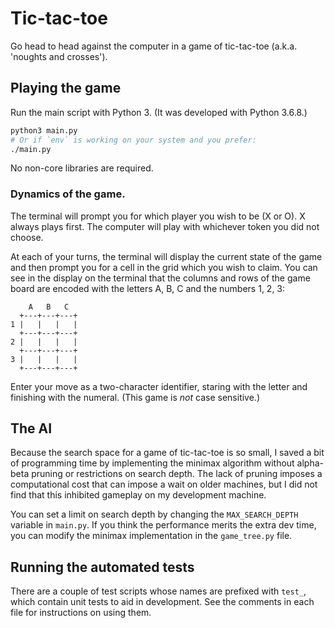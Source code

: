# Tic-tac-toe

Go head to head against the computer in a game of tic-tac-toe (a.k.a. 'noughts and crosses').

## Playing the game

Run the main script with Python 3. (It was developed with Python 3.6.8.) 

```bash
python3 main.py
# Or if `env` is working on your system and you prefer:
./main.py
```

No non-core libraries are required.

### Dynamics of the game.

The terminal will prompt you for which player you wish to be (X or O). X always plays first. The computer will play with whichever token you did not choose.

At each of your turns, the terminal will display the current state of the game and then prompt you for a cell in the grid which you wish to claim. You can see in the display on the terminal that the columns and rows of the game board are encoded with the letters A, B, C and the numbers 1, 2, 3:

```
    A   B   C
  +---+---+---+
1 |   |   |   |
  +---+---+---+
2 |   |   |   |
  +---+---+---+
3 |   |   |   |
  +---+---+---+
```

Enter your move as a two-character identifier, staring with the letter and finishing with the numeral. (This game is *not* case sensitive.)

## The AI

Because the search space for a game of tic-tac-toe is so small, I saved a bit of programming time by implementing the minimax algorithm without alpha-beta pruning or restrictions on search depth. The lack of pruning imposes a computational cost that can impose a wait on older machines, but I did not find that this inhibited gameplay on my development machine.

You can set a limit on search depth by changing the `MAX_SEARCH_DEPTH` variable in `main.py`. If you think the performance merits the extra dev time, you can modify the minimax implementation in the `game_tree.py` file.

## Running the automated tests

There are a couple of test scripts whose names are prefixed with `test_`, which contain unit tests to aid in development. See the comments in each file for instructions on using them.
